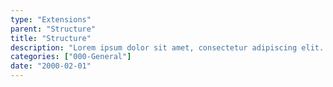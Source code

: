 ```yaml
---
type: "Extensions"
parent: "Structure"
title: "Structure"
description: "Lorem ipsum dolor sit amet, consectetur adipiscing elit. Nunc tempus laoreet leo sit amet iaculis."
categories: ["000-General"]
date: "2000-02-01"
---
```

